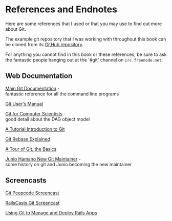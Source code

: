 <!--
SPDX-FileCopyrightText: 2008 Scott Chacon <schacon@gmail.com>
SPDX-FileCopyrightText: 2008 Scotty <schacony@gmail.com>

SPDX-License-Identifier: CC-BY-SA-3.0
-->

# References and Endnotes

Here are some references that I used
or that you may use to find out more about Git.

The example git repository that I was working with throughout this book
can be cloned from its
[GitHub repository](https://github.com/schacon/simplegit).

For anything you cannot find in this book or these references,
be sure to ask the fantastic people hanging out
at the '#git' channel on `irc.freenode.net`.

## Web Documentation

[Main Git Documentation](https://mirrors.edge.kernel.org/pub/software/scm/git/docs/) - \
fantastic reference for all the command line programs

[Git User's Manual](
https://mirrors.edge.kernel.org/pub/software/scm/git/docs/user-manual.html)

[Git for Computer Scientists](
https://eagain.net/articles/git-for-computer-scientists/) - \
good detail about the DAG object model

[A Tutorial Introduction to Git](
https://git-scm.com/docs/gittutorial)

[Git Rebase Explained](
https://wincent.com/wiki/Git_rebase_explained)

[A Tour of Git, the Basics](https://cworth.org/hgbook-git/tour/)

[Junio Hamano New Git Maintainer](https://kerneltrap.org/node/5496) - \
some history on git and Junio becoming the new maintainer

## Screencasts

[Git Peepcode Screencast](https://peepcode.com/products/git)

[RailsCasts Git Screencast](
http://railscasts.com/episodes/96-git-on-rails)

[Using Git to Manage and Deploy Rails Apps](
http://www.jointheconversation.org/railsgit)
